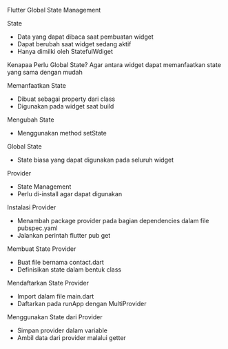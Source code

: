  Flutter Global State Management

 State
 - Data yang dapat dibaca saat pembuatan widget
 - Dapat berubah saat widget sedang aktif
 - Hanya dimilki oleh StatefulWdiget

 Kenapaa Perlu Global State?
 Agar antara widget dapat memanfaatkan state yang sama dengan mudah

 Memanfaatkan State
 - Dibuat sebagai property dari class
 - Digunakan pada widget saat build

 Mengubah State
 - Menggunakan method setState

 Global State
 - State biasa yang dapat digunakan pada seluruh widget

 Provider
 - State Management
 - Perlu di-install agar dapat digunakan

 Instalasi Provider
 - Menambah package provider pada bagian dependencies dalam file pubspec.yaml
 - Jalankan perintah flutter pub get

 Membuat State Provider
 - Buat file bernama contact.dart
 - Definisikan state dalam bentuk class

 Mendaftarkan State Provider
 - Import dalam file main.dart
 - Daftarkan pada runApp dengan MultiProvider

 Menggunakan State dari Provider
 - Simpan provider dalam variable
 - Ambil data dari provider malalui getter
